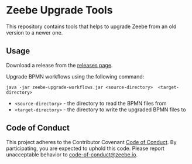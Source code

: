 # Zeebe Upgrade Tools

This repository contains tools that helps to upgrade Zeebe from an old version to a newer one. 

## Usage

Download a release from the [releases page](https://github.com/zeebe-io/zeebe-upgrade/releases).

Upgrade BPMN workflows using the following command: 

`java -jar zeebe-upgrade-workflows.jar <source-directory>  <target-directory>`

* `<source-directory>` - the directory to read the BPMN files from
* `<target-directory>` - the directory to write the upgraded BPMN files to

## Code of Conduct

This project adheres to the Contributor Covenant [Code of
Conduct](/CODE_OF_CONDUCT.md). By participating, you are expected to uphold
this code. Please report unacceptable behavior to code-of-conduct@zeebe.io.
